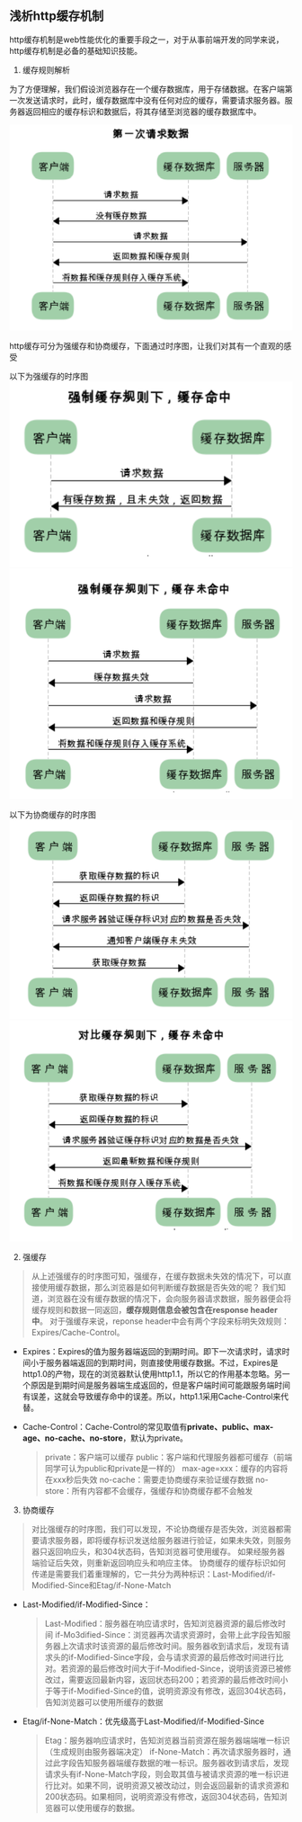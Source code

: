 ## 浅析http缓存机制
http缓存机制是web性能优化的重要手段之一，对于从事前端开发的同学来说，http缓存机制是必备的基础知识技能。

1. 缓存规则解析

  为了方便理解，我们假设浏览器存在一个缓存数据库，用于存储数据。在客户端第一次发送请求时，此时，缓存数据库中没有任何对应的缓存，需要请求服务器。服务器返回相应的缓存标识和数据后，将其存储至浏览器的缓存数据库中。
  
  ![客户端第一次请求数据](https://github.com/yzbest111/Network/blob/dev/images/http1.png)
  
  
  http缓存可分为强缓存和协商缓存，下面通过时序图，让我们对其有一个直观的感受
  
  以下为强缓存的时序图
  ![强缓存，缓存命中](https://github.com/yzbest111/Network/blob/dev/images/http强缓存命中.png)
  ![强缓存，缓存未命中](https://github.com/yzbest111/Network/blob/dev/images/http强缓存未命中.png)
  
  
  以下为协商缓存的时序图
  ![协商缓存，缓存命中](https://github.com/yzbest111/Network/blob/dev/images/协商缓存命中.png)
  ![协商缓存，缓存未命中](https://github.com/yzbest111/Network/blob/dev/images/协商缓存未命中.png)
  
2. 强缓存
  > 从上述强缓存的时序图可知，强缓存，在缓存数据未失效的情况下，可以直接使用缓存数据，那么浏览器是如何判断缓存数据是否失效的呢？
  > 我们知道，浏览器在没有缓存数据的情况下，会向服务器请求数据，服务器便会将缓存规则和数据一同返回，**缓存规则信息会被包含在response header中**。
  > 对于强缓存来说，reponse header中会有两个字段来标明失效规则：Expires/Cache-Control。
  
  * Expires：Expires的值为服务器端返回的到期时间。即下一次请求时，请求时间小于服务器端返回的到期时间，则直接使用缓存数据。不过，Expires是http1.0的产物，现在的浏览器默认使用http1.1，所以它的作用基本忽略。另一个原因是到期时间是服务器端生成返回的，但是客户端时间可能跟服务端时间有误差，这就会导致缓存命中的误差。所以，http1.1采用Cache-Control来代替。

  * Cache-Control：Cache-Control的常见取值有**private、public、max-age、no-cache、no-store**，默认为private。
    > private：客户端可以缓存
    > public：客户端和代理服务器都可缓存（前端同学可认为public和private是一样的）
    > max-age=xxx：缓存的内容将在xxx秒后失效
    > no-cache：需要走协商缓存来验证缓存数据
    > no-store：所有内容都不会缓存，强缓存和协商缓存都不会触发
    > 
3. 协商缓存
  > 对比强缓存的时序图，我们可以发现，不论协商缓存是否失效，浏览器都需要请求服务器，即将缓存标识发送给服务器进行验证，如果未失效，则服务器只返回响应头，和304状态码，告知浏览器可使用缓存。
  > 如果经服务器端验证后失效，则重新返回响应头和响应主体。
  > 协商缓存的缓存标识如何传递是需要我们着重理解的，它一共分为两种标识：Last-Modified/if-Modified-Since和Etag/if-None-Match
  > 
  * Last-Modified/if-Modified-Since：
    > Last-Modified：服务器在响应请求时，告知浏览器资源的最后修改时间
    > if-Mo3dified-Since：浏览器再次请求资源时，会带上此字段告知服务器上次请求时该资源的最后修改时间。服务器收到请求后，发现有请求头的if-Modified-Since字段，会与请求资源的最后修改时间进行比对。若资源的最后修改时间大于if-Modified-Since，说明该资源已被修改过，需要返回最新内容，返回状态码200；若资源的最后修改时间小于等于if-Modified-Since的值，说明资源没有修改，返回304状态码，告知浏览器可以使用所缓存的数据
    
  * Etag/if-None-Match：优先级高于Last-Modified/if-Modified-Since
    > Etag：服务器响应请求时，告知浏览器当前资源在服务器端端唯一标识（生成规则由服务器端决定）
    > if-None-Match：再次请求服务器时，通过此字段告知服务器端缓存数据的唯一标识。服务器收到请求后，发现请求头有if-None-Match字段，则会取其值与被请求资源的唯一标识进行比对。如果不同，说明资源又被改动过，则会返回最新的请求资源和200状态码。如果相同，说明资源没有修改，返回304状态码，告知浏览器可以使用缓存的数据。

